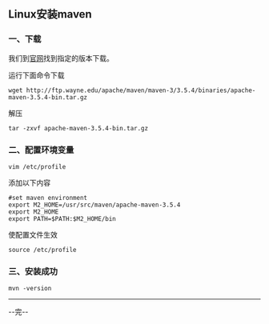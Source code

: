 ## Linux安装maven

### 一、下载

我们到[官网](http://maven.apache.org/download.cgi#)找到指定的版本下载。

运行下面命令下载

```
wget http://ftp.wayne.edu/apache/maven/maven-3/3.5.4/binaries/apache-maven-3.5.4-bin.tar.gz
```

解压

```
tar -zxvf apache-maven-3.5.4-bin.tar.gz
```

### 二、配置环境变量

```
vim /etc/profile
```

添加以下内容

```
#set maven environment
export M2_HOME=/usr/src/maven/apache-maven-3.5.4
export M2_HOME
export PATH=$PATH:$M2_HOME/bin
```

使配置文件生效

```
source /etc/profile
```

### 三、安装成功

```
mvn -version
```

---

--完--